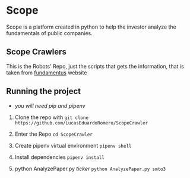 # Scope
Scope is a platform created in python to help the investor analyze the fundamentals of public companies.

## Scope Crawlers
 This is the Robots' Repo, just the scripts that gets the information, that is taken from [fundamentus](https://github.com/LucasEduardoRomero/ScopeCrawler) website

## Running the project
* _you will need pip and pipenv_

1. Clone the repo with
    `git clone https://github.com/LucasEduardoRomero/ScopeCrawler`

1. Enter the Repo
    `cd ScopeCrawler`

1. Create pipenv virtual environment
    `pipenv shell`

1. Install dependencies
    `pipenv install`

1. python AnalyzePaper.py _ticker_
    `python AnalyzePaper.py smto3`
